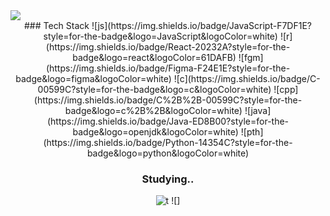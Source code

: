 <img src="https://capsule-render.vercel.app/api?type=venom&color=10:ffffff,100:FFE500&height=150&section=header&text=MONICX&&fontColor=0000000&stroke=FFE500&fontSize=60&strokeWidth=1&" />

<div align=center>
	### Tech Stack
  ![js](https://img.shields.io/badge/JavaScript-F7DF1E?style=for-the-badge&logo=JavaScript&logoColor=white)
  ![r](https://img.shields.io/badge/React-20232A?style=for-the-badge&logo=react&logoColor=61DAFB)
  ![fgm](https://img.shields.io/badge/Figma-F24E1E?style=for-the-badge&logo=figma&logoColor=white)
  ![c](https://img.shields.io/badge/C-00599C?style=for-the-badge&logo=c&logoColor=white)
  ![cpp](https://img.shields.io/badge/C%2B%2B-00599C?style=for-the-badge&logo=c%2B%2B&logoColor=white)
  ![java](https://img.shields.io/badge/Java-ED8B00?style=for-the-badge&logo=openjdk&logoColor=white)
  ![pth](https://img.shields.io/badge/Python-14354C?style=for-the-badge&logo=python&logoColor=white)

### Studying..
![t](https://img.shields.io/badge/TypeScript-007ACC?style=for-the-badge&logo=typescript&logoColor=white)
![]
</div>


<!--
**Monixc/Monixc** is a ✨ _special_ ✨ repository because its `README.md` (this file) appears on your GitHub profile.

Here are some ideas to get you started:

- 🔭 I’m currently working on ...
- 🌱 I’m currently learning ...
- 👯 I’m looking to collaborate on ...
- 🤔 I’m looking for help with ...
- 💬 Ask me about ...
- 📫 How to reach me: ...
- 😄 Pronouns: ...
- ⚡ Fun fact: ...
-->

